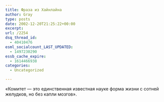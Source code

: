 ```yaml
---
title: Фраза из Хайнлайна
author: Gray
type: posts
date: 2002-12-20T21:25:22+00:00
excerpt:
url: /2254
dsq_thread_id:
  - 40410476
esml_socialcount_LAST_UPDATED:
  - 1497230290
essb_cache_expire:
  - 1614466938
categories:
  - Uncategorized

---
```








&#171;Комитет &#8212; это единственная известная науке форма жизни с сотней желудков, но без капли мозгов&#187;.
